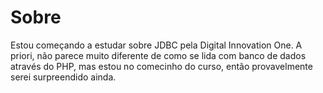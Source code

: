 # Sobre

Estou começando a estudar sobre JDBC pela Digital Innovation One. A priori, não parece muito diferente de como se lida com banco de dados através do PHP, mas estou no comecinho do curso, então provavelmente serei surpreendido ainda.